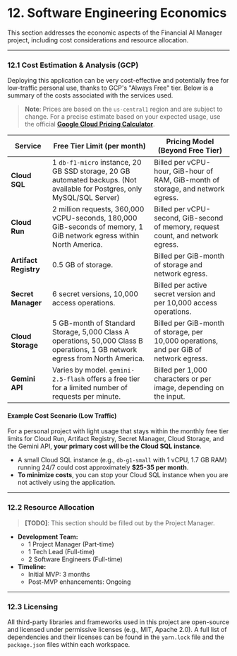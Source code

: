 # 12. Software Engineering Economics

This section addresses the economic aspects of the Financial AI Manager project, including cost considerations and resource allocation.

---

### 12.1 Cost Estimation & Analysis (GCP)

Deploying this application can be very cost-effective and potentially free for low-traffic personal use, thanks to GCP's "Always Free" tier. Below is a summary of the costs associated with the services used.

> **Note**: Prices are based on the `us-central1` region and are subject to change. For a precise estimate based on your expected usage, use the official [**Google Cloud Pricing Calculator**](https://cloud.google.com/products/calculator).

| Service             | Free Tier Limit (per month)                                                                                                    | Pricing Model (Beyond Free Tier)                                                              |
| ------------------- | ------------------------------------------------------------------------------------------------------------------------------ | --------------------------------------------------------------------------------------------- |
| **Cloud SQL**       | 1 `db-f1-micro` instance, 20 GB SSD storage, 20 GB automated backups. (Not available for Postgres, only MySQL/SQL Server)        | Billed per vCPU-hour, GiB-hour of RAM, GiB-month of storage, and network egress.               |
| **Cloud Run**       | 2 million requests, 360,000 vCPU-seconds, 180,000 GiB-seconds of memory, 1 GiB network egress within North America.               | Billed per vCPU-second, GiB-second of memory, request count, and network egress.              |
| **Artifact Registry** | 0.5 GB of storage.                                                                                                             | Billed per GiB-month of storage and network egress.                                           |
| **Secret Manager**  | 6 secret versions, 10,000 access operations.                                                                                   | Billed per active secret version and per 10,000 access operations.                            |
| **Cloud Storage**   | 5 GB-month of Standard Storage, 5,000 Class A operations, 50,000 Class B operations, 1 GB network egress from North America.      | Billed per GiB-month of storage, per 10,000 operations, and per GiB of network egress.        |
| **Gemini API**      | Varies by model. `gemini-2.5-flash` offers a free tier for a limited number of requests per minute.                             | Billed per 1,000 characters or per image, depending on the input.                           |

#### Example Cost Scenario (Low Traffic)

For a personal project with light usage that stays within the monthly free tier limits for Cloud Run, Artifact Registry, Secret Manager, Cloud Storage, and the Gemini API, **your primary cost will be the Cloud SQL instance**.

-   A small Cloud SQL instance (e.g., `db-g1-small` with 1 vCPU, 1.7 GB RAM) running 24/7 could cost approximately **$25-35 per month**.
-   **To minimize costs**, you can stop your Cloud SQL instance when you are not actively using the application.

---

### 12.2 Resource Allocation

> **[TODO]**: This section should be filled out by the Project Manager.
-   **Development Team:**
    -   1 Project Manager (Part-time)
    -   1 Tech Lead (Full-time)
    -   2 Software Engineers (Full-time)
-   **Timeline:**
    -   Initial MVP: 3 months
    -   Post-MVP enhancements: Ongoing

---

### 12.3 Licensing

All third-party libraries and frameworks used in this project are open-source and licensed under permissive licenses (e.g., MIT, Apache 2.0). A full list of dependencies and their licenses can be found in the `yarn.lock` file and the `package.json` files within each workspace.
